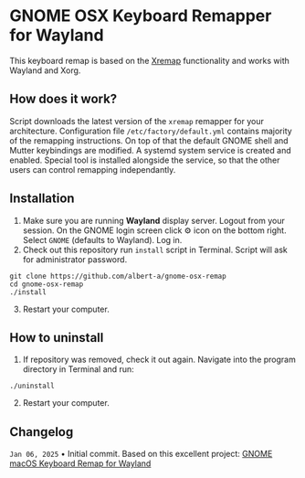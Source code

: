 # GNOME OSX Keyboard Remapper for Wayland

This keyboard remap is based on the [Xremap](https://github.com/k0kubun/xremap) functionality and works with Wayland and Xorg.

## How does it work?
Script downloads the latest version of the `xremap` remapper for your architecture. Configuration file `/etc/factory/default.yml` contains majority of the remapping instructions. On top of that the default GNOME shell and Mutter keybindings are modified. A systemd system service is created and enabled. 
Special tool is installed alongside the service, so that the other users can control remapping independantly.

## Installation
1. Make sure you are running **Wayland** display server. Logout from your session. On the GNOME login screen click ⚙ icon on the bottom right. Select `GNOME` (defaults to Wayland). Log in.
2. Check out this repository run `install` script in Terminal. Script will ask for administrator password.

```
git clone https://github.com/albert-a/gnome-osx-remap
cd gnome-osx-remap
./install
```

3. Restart your computer.

## How to uninstall

1. If repository was removed, check it out again. Navigate into the program directory in Terminal and run:

```
./uninstall
```

2. Restart your computer.

## Changelog

`Jan 06, 2025` • Initial commit. Based on this excellent project: [GNOME macOS Keyboard Remap for Wayland](https://github.com/petrstepanov/gnome-macos-remap-wayland)
